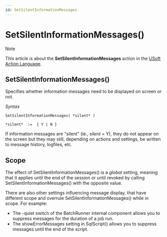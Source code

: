 ```yaml
---
id: SetSilentInformationMessages
---
```


# SetSilentInformationMessages()



> [!NOTE]
> This article is about the **SetSilentInformationMessages** action in the [USoft Action Language](/docs/Task_flow/Action_Language_reference/USoft_Action_Language.md).

## **SetSilentInformationMessages()**

Specifies whether information messages need to be displayed on screen or not.

*Syntax*

```
SetSilentInformationMessages( *silent* )

*silent*  :=  { Y | N }
```

If information messages are "silent" (ie., *silent* = Y), they do not appear on the screen but they may still, depending on actions and settings, be written to message history, logfiles, etc.

## Scope

The effect of SetSilentInformationMessages() is a *global* setting, meaning that it applies until the end of the session or until revoked by calling SetSilentInformationMessages() with the opposite value.

There are also other settings influencing message display, that have different scope and overrule SetSilentInformationMessages() while in scope. For example:

- The -quiet switch of the BatchRunner internal component allows you to suppress messages for the duration of a job run.
- The showErrorMessages setting in SqlScript() allows you to suppress messages until the end of the script.